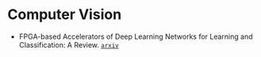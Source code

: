 # Computer Vision

- FPGA-based Accelerators of Deep Learning Networks for Learning and Classification: A Review. [`arxiv`](https://arxiv.org/abs/1901.00121)